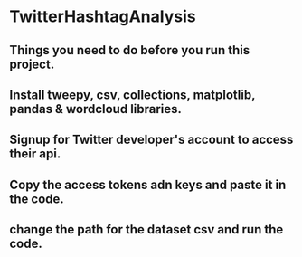 # TwitterHashtagAnalysis

## Things you need to do before you run this project.
## Install tweepy, csv, collections, matplotlib, pandas & wordcloud libraries.
## Signup for Twitter developer's account to access their api. 
## Copy the access tokens adn keys and paste it in the code. 
## change the path for the dataset csv and run the code.
